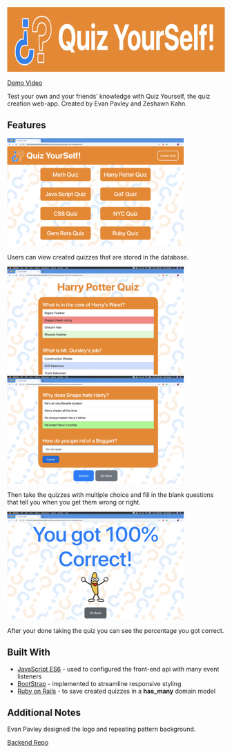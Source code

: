 <img alt="qysLogo" src="Screenshots/qysLOGO.png" width="749px" height="150px">

[Demo Video](https://www.youtube.com/watch?v=Oj2CSuo6V4k&feature=youtu.be)

Test your own and your friends’ knowledge with Quiz Yourself, the quiz creation web-app.
Created by Evan Pavley and Zeshawn Kahn.

## Features

<img alt="qysScreenshot" src="Screenshots/qysHOMEss.png" width="409px" height="250px">

Users can view created quizzes that are stored in the database.

<img alt="qysScreenshot" src="Screenshots/qysMCss.png" width="409px" height="250px">
<img alt="qysScreenshot" src="Screenshots/qysFIss.png" width="409px" height="250px">

Then take the quizzes with multiple choice and fill in the blank questions that tell you when you get them wrong or right.

<img alt="qysScreenshot" src="Screenshots/qysFINISHss.png" width="409px" height="250px">

After your done taking the quiz you can see the percentage you got correct.

## Built With

* [JavaScript ES6](https://developer.mozilla.org/en-US/docs/Web/JavaScript) - used to configured the front-end api with many event listeners
* [BootStrap](https://getbootstrap.com/) - implemented to streamline responsive styling
* [Ruby on Rails](https://rubyonrails.org/) - to save created quizzes in a **has_many** domain model

## Additional Notes

Evan Pavley designed the logo and repeating pattern background.

[Backend Repo](https://github.com/EvanPavley/quiz-yourself-back-end)
